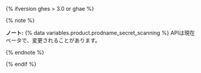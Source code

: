{% ifversion ghes > 3.0 or ghae %}

{% note %}

**ノート:** {% data variables.product.prodname_secret_scanning %} APIは現在ベータで、変更されることがあります。

{% endnote %}

{% endif %}
